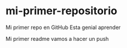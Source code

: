 # mi-primer-repositorio
Mi primer repo en GitHub 
Esta genial aprender

Mi primer readme 
vamos a hacer un push

